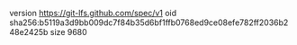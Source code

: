 version https://git-lfs.github.com/spec/v1
oid sha256:b5119a3d9bb009dc7f84b35d6bf1ffb0768ed9ce08efe782ff2036b248e2425b
size 9680
